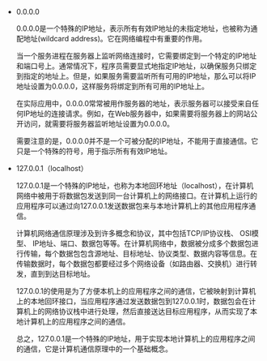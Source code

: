 - 0.0.0.0

  0.0.0.0是一个特殊的IP地址，表示所有有效IP地址的未指定地址，也被称为通配地址(wildcard address)。它在网络编程中有重要的作用。

  当一个服务进程在服务器上监听网络连接时，它需要绑定到一个特定的IP地址和端口号上。通常情况下，程序员需要显式地指定IP地址，以确保服务只绑定到指定的地址上。但是，如果服务需要监听所有可用的IP地址，那么可以将IP地址设置为0.0.0.0，这样服务将绑定到所有可用的IP地址上。

  在实际应用中，0.0.0.0常常被用作服务器的地址，表示服务器可以接受来自任何IP地址的连接请求。例如，在Web服务器中，如果需要将服务器上的网站公开访问，就需要将服务器监听地址设置为0.0.0.0。

  需要注意的是，0.0.0.0并不是一个可被分配的IP地址，不能用于直接通信。它只是一个特殊的符号，用于指示所有有效IP地址。

- 127.0.0.1（localhost）

  127.0.0.1是一个特殊的IP地址，也称为本地回环地址（localhost），在计算机网络中被用于将数据包发送到同一台计算机上的网络接口。在计算机上运行的应用程序可以通过向127.0.0.1发送数据包来与本地计算机上的其他应用程序通信。

  计算机网络通信原理涉及到许多概念和协议，其中包括TCP/IP协议栈、 OSI模型、 IP地址、端口、数据包等等。在计算机网络中，数据被分成多个数据包进行传输，每个数据包包含源地址、目标地址、协议类型、数据内容等信息。在传输数据时，每个数据包都要经过多个网络设备（如路由器、交换机）进行转发，直到到达目标地址。

  127.0.0.1的使用是为了方便本机上的应用程序之间的通信，它被映射到计算机上的本地回环接口，当应用程序通过发送数据包到127.0.0.1时，数据包会在计算机上的网络协议栈中进行处理，然后直接送达目标应用程序，从而实现了本地计算机上的应用程序之间的通信。

  总之，127.0.0.1是一个特殊的IP地址，用于实现本地计算机上的应用程序之间的通信，它是计算机通信原理中的一个基础概念。

  